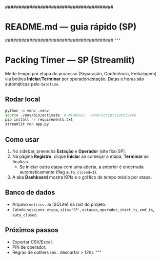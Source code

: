 ########################################
# README.md — guia rápido (SP)
########################################
"""
# Packing Timer — SP (Streamlit)

Mede tempo por etapa do processo (Separação, Conferência, Embalagem) via botões **Iniciar**/**Terminar** por operador/estação. Datas e horas são automáticas pelo `datetime`.

## Rodar local
```bash
python -m venv .venv
source .venv/bin/activate  # Windows: .venv\Scripts\activate
pip install -r requirements.txt
streamlit run app.py
```

## Como usar
1. No sidebar, preencha **Estação** e **Operador** (site fixo SP).
2. Na página **Registro**, clique **Iniciar** ao começar a etapa; **Terminar** ao finalizar.
   - Se iniciar outra etapa com uma aberta, a anterior é encerrada automaticamente (flag `auto_closed=1`).
3. A aba **Dashboard** mostra KPIs e o gráfico de tempo médio por etapa.

## Banco de dados
- Arquivo `metrics.db` (SQLite) na raiz do projeto.
- Tabela `sessions`: `etapa`, `site='SP'`, `estacao`, `operador`, `start_ts`, `end_ts`, `auto_closed`.

## Próximos passos
- Exportar CSV/Excel.
- PIN de operador.
- Regras de outliers (ex.: descartar > 12h).
"""
